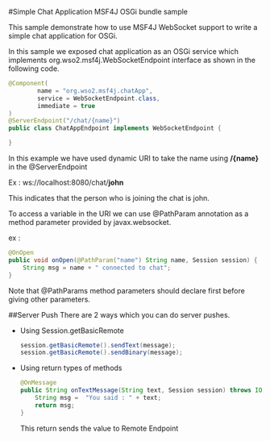 #Simple Chat Application MSF4J OSGi bundle sample

This sample demonstrate how to use MSF4J WebSocket support 
to write a simple chat application for OSGi. 

In this sample we exposed chat application as an OSGi service 
which implements org.wso2.msf4j.WebSocketEndpoint interface
 as shown in the following code.
 
```java
@Component(
        name = "org.wso2.msf4j.chatApp",
        service = WebSocketEndpoint.class,
        immediate = true
)
@ServerEndpoint("/chat/{name}")
public class ChatAppEndpoint implements WebSocketEndpoint {

}
```

In this example we have used dynamic URI to take the name
using **/{name}** in the @ServerEndpoint

Ex : ws://localhost:8080/chat/**john**

This indicates that the person who is joining the chat
is john. 

To access a variable in the URI we can use @PathParam
annotation  as a method parameter 
provided by javax.websocket.

ex : 
```java
@OnOpen
public void onOpen(@PathParam("name") String name, Session session) {
    String msg = name + " connected to chat";
}
```
Note that @PathParams method parameters should declare first
before giving other parameters.

##Server Push
There are 2 ways which you can do server pushes.
* Using Session.getBasicRemote
    ```java
    session.getBasicRemote().sendText(message);
    session.getBasicRemote().sendBinary(message);
    ```
* Using return types of methods
    ```java
    @OnMessage
    public String onTextMessage(String text, Session session) throws IOException {
        String msg =  "You said : " + text;
        return msg;
    }
    ```
    This return sends the value to Remote Endpoint